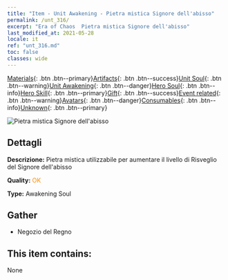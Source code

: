 ```yaml
---
title: "Item - Unit Awakening - Pietra mistica Signore dell'abisso"
permalink: /unt_316/
excerpt: "Era of Chaos  Pietra mistica Signore dell'abisso"
last_modified_at: 2021-05-28
locale: it
ref: "unt_316.md"
toc: false
classes: wide
---
```

 [Materials](/ItemsIT/){: .btn .btn--primary}[Artifacts](/ItemsIT/Artifacts/){: .btn .btn--success}[Unit Soul](/ItemsIT/UnitSoul/){: .btn .btn--warning}[Unit Awakening](/ItemsIT/UnitAwakening/){: .btn .btn--danger}[Hero Soul](/ItemsIT/HeroSoul/){: .btn .btn--info}[Hero Skill](/ItemsIT/HeroSkill/){: .btn .btn--primary}[Gift](/ItemsIT/Gift/){: .btn .btn--success}[Event related](/ItemsIT/Events/){: .btn .btn--warning}[Avatars](/ItemsIT/Avatars/){: .btn .btn--danger}[Consumables](/ItemsIT/Consumables/){: .btn .btn--info}[Unknown](/ItemsIT/Unknown/){: .btn .btn--primary}

 ![Pietra mistica Signore dell'abisso](/images/u/tia_diyulingzhu.jpg)

## Dettagli
 **Descrizione:** Pietra mistica utilizzabile per aumentare il livello di Risveglio del Signore dell'abisso

 **Quality:** <span style="color: #FF8C00">OK</span>

 **Type:** Awakening Soul

## Gather

*    Negozio del Regno 

## This item contains:

  None

